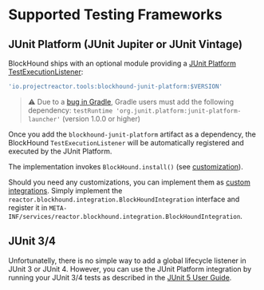 # Supported Testing Frameworks

## JUnit Platform (JUnit Jupiter or JUnit Vintage)

BlockHound ships with an optional module providing a [JUnit Platform TestExecutionListener](https://junit.org/junit5/docs/current/api/org/junit/platform/launcher/TestExecutionListener.html):

```groovy
'io.projectreactor.tools:blockhound-junit-platform:$VERSION'
```

> ⚠️ Due to a [bug in Gradle](http://github.com/gradle/gradle/issues/8806), Gradle users must add the following dependency:
> `testRuntime 'org.junit.platform:junit-platform-launcher'` (version 1.0.0 or higher)

Once you add the `blockhound-junit-platform` artifact as a dependency, the BlockHound `TestExecutionListener` will be automatically registered and executed by the JUnit Platform.

The implementation invokes `BlockHound.install()` (see [customization](./customization.md)).  

Should you need any customizations, you can implement them as [custom integrations](./custom_integrations.md). Simply implement the `reactor.blockhound.integration.BlockHoundIntegration` interface and register it in `META-INF/services/reactor.blockhound.integration.BlockHoundIntegration`.

## JUnit 3/4

Unfortunatelly, there is no simple way to add a global lifecycle listener in JUnit 3 or JUnit 4. However, you can use the JUnit Platform integration by running your JUnit 3/4 tests as described in the [JUnit 5 User Guide](https://junit.org/junit5/docs/current/user-guide/#migrating-from-junit4-running).
